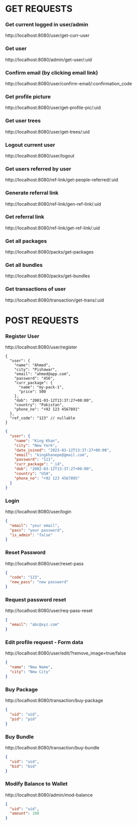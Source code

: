 # GET REQUESTS

### Get current logged in user/admin
http://localhost:8080/user/get-curr-user

### Get user
http://localhost:8080/admin/get-user/:uid

### Confirm email (by clicking email link)
http://localhost:8080/user/confirm-email/:confirmation_code

### Get profile picture
http://localhost:8080/user/get-profile-pic/:uid

### Get user trees
http://localhost:8080/user/get-trees/:uid

### Logout current user
http://localhost:8080/user/logout

### Get users referred by user
http://localhost:8080/ref-link/get-people-referred/:uid

### Generate referral link
http://localhost:8080/ref-link/gen-ref-link/:uid

### Get referral link
http://localhost:8080/ref-link/get-ref-link/:uid

### Get all packages
http://localhost:8080/packs/get-packages

### Get all bundles
http://localhost:8080/packs/get-bundles

### Get transactions of user
http://localhost:8080/transaction/get-trans/:uid



# POST REQUESTS

### Register User
http://localhost:8080/user/register

``` jsonc
{
  "user": {
    "name": "Ahmed",
    "city": "Pishawar",
    "email": "ahmed@app.com",
    "password": "456",
    "curr_package": {
      "name": "my-pack-1",
      "price": 500
    },
    "dob": "2001-03-12T13:37:27+00:00",
    "country": "Pakistan",
    "phone_no": "+92 123 4567891"
  },
  "ref_code": "123" // nullable
}
```


``` json
{
  "user": {
    "name": "King Khan",
    "city": "New York",
    "date_joined": "2023-03-12T13:37:27+00:00",
    "email": "kingkhanepe@gmail.com",
    "password": "111",
    "curr_package": "_id",
    "dob": "2002-03-12T13:37:27+00:00",
    "country": "USA",
    "phone_no": "+92 123 4567895"
  }
}
```

### Login
http://localhost:8080/user/login

``` json
{
  "email": "your email",
  "pass": "your password",
  "is_admin": "false"
}
```

### Reset Password
http://localhost:8080/user/reset-pass

``` json
{
  "code": "123",
  "new_pass": "new password"
}
```

### Request password reset
http://localhost:8080/user/req-pass-reset

``` json
{
  "email": "abc@xyz.com"
}
```

### Edit profile request - Form data
http://localhost:8080/user/edit/<uid>?remove_image=true/false

``` json
{
  "name": "New Name",
  "city": "New City"
}
```

### Buy Package
http://localhost:8080/transaction/buy-package

``` json
{
  "uid": "uid",
  "pid": "pid"
}
```

### Buy Bundle
http://localhost:8080/transaction/buy-bundle

``` json
{
  "uid": "uid",
  "bid": "bid"
}
```

### Modify Balance to Wallet
http://localhost:8080/admin/mod-balance

``` json
{
  "uid": "uid",
  "amount": 100
}
```
